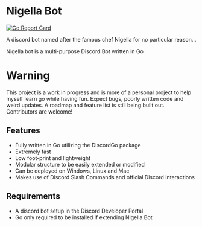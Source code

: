 # Nigella Bot
[![Go Report Card](https://goreportcard.com/badge/github.com/Bufferoverflovv/Nigella-Bot)](https://goreportcard.com/report/github.com/Bufferoverflovv/Nigella-Bot)

A discord bot named after the famous chef Nigella for no particular reason...

Nigella bot is a multi-purpose Discord Bot written in Go 

# Warning 
This project is a work in progress and is more of a personal project to help myself learn go while having fun. Expect bugs, poorly written code and weird updates. A roadmap and feature list is still being built out. Contributors are welcome!

## Features
* Fully written in Go utilizing the DiscordGo package
* Extremely fast 
* Low foot-print and lightweight 
* Modular structure to be easily extended or modified
* Can be deployed on Windows, Linux and Mac
* Makes use of Discord Slash Commands and official Discord Interactions

## Requirements
* A discord bot setup in the Discord Developer Portal 
* Go only required to be installed if extending Nigella Bot
